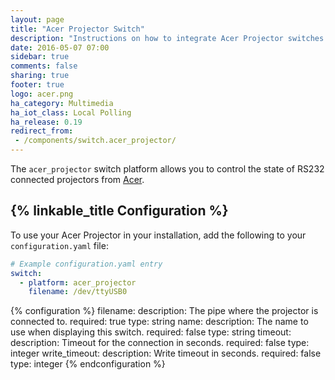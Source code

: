 ```yaml
---
layout: page
title: "Acer Projector Switch"
description: "Instructions on how to integrate Acer Projector switches into Home Assistant."
date: 2016-05-07 07:00
sidebar: true
comments: false
sharing: true
footer: true
logo: acer.png
ha_category: Multimedia
ha_iot_class: Local Polling
ha_release: 0.19
redirect_from:
 - /components/switch.acer_projector/
---
```


The `acer_projector` switch platform allows you to control the state of RS232 connected projectors from [Acer](http://www.acer.com).

## {% linkable_title Configuration %}

To use your Acer Projector in your installation, add the following to your `configuration.yaml` file:

```yaml
# Example configuration.yaml entry
switch:
  - platform: acer_projector
    filename: /dev/ttyUSB0
```

{% configuration %}
filename:
  description: The pipe where the projector is connected to.
  required: true
  type: string
name:
  description: The name to use when displaying this switch.
  required: false
  type: string
timeout:
  description: Timeout for the connection in seconds.
  required: false
  type: integer
write_timeout:
  description: Write timeout in seconds.
  required: false
  type: integer
{% endconfiguration %}
